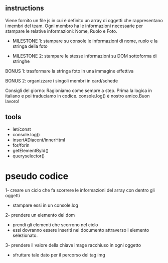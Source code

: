 ## instructions

Viene fornito un file js in cui è definito un array di oggetti che rappresentano i membri del team.
Ogni membro ha le informazioni necessarie per stampare le relative informazioni: Nome, Ruolo e Foto.

- MILESTONE 1:
  stampare su console le informazioni di nome, ruolo e la stringa della foto

- MILESTONE 2:
  stampare le stesse informazioni su DOM sottoforma di stringhe

BONUS 1:
trasformare la stringa foto in una immagine effettiva

BONUS 2:
organizzare i singoli membri in card/schede

Consigli del giorno:
Ragioniamo come sempre a step.
Prima la logica in italiano e poi traduciamo in codice.
console.log() è nostro amico.Buon lavoro!

## tools

- let/const
- console.log()
- insertADiacent/innerHtml
- for/forin
- getElementById()
- queryselector()

# pseudo codice

1- creare un ciclo che fa scorrere le informazioni del array con dentro gli oggetti
 - stampare essi in un console.log

2- prendere un elemento del dom
 - prendi gli elementi che scorrono nel ciclo 
 - essi dovranno essere inseriti nel documento attraverso l elemento selezionato.

3- prendere il valore della chiave image racchiuso in ogni oggetto
 - sfruttare tale dato per il percorso del tag img
